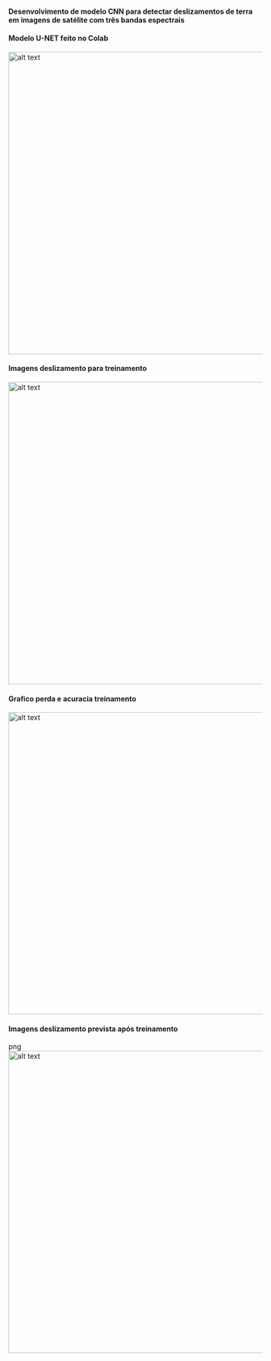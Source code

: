<h4>Desenvolvimento de modelo CNN para detectar deslizamentos de terra em imagens de satélite com três bandas espectrais</h4>


<h4>Modelo U-NET feito no Colab</h4>

<img src="https://github.com/BSFernando/projetos/blob/main/imgs/satelite/modelo_unet.jpg" alt="alt text" width="600px">

<h4>Imagens deslizamento para treinamento</h4>

<img src="https://github.com/BSFernando/projetos/blob/main/imgs/satelite/treinamento.png" alt="alt text" width="600px">

<h4>Grafico perda e acuracia treinamento</h4>

<img src="https://github.com/BSFernando/projetos/blob/main/imgs/satelite/graficos.png" alt="alt text" width="600px">


<h4>Imagens deslizamento prevista após treinamento</h4>
png

<img src="https://github.com/BSFernando/projetos/blob/main/imgs/satelite/saida.png" alt="alt text" width="600px">

